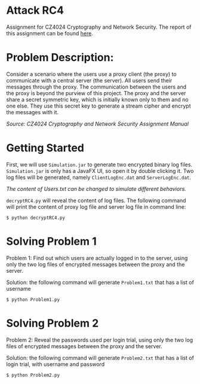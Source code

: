 # Attack RC4

Assignment for CZ4024 Cryptography and Network Security. The report of this assignment can be found [here](https://docs.google.com/document/d/1vQMD8h7lGahnZ7W6Se7_FtSsDA4M-sgDOLC2A7Hoa8c/edit?usp=sharing).

# Problem Description:

Consider a scenario where the users use a proxy client (the proxy) to communicate with a central server (the server). All users send their messages through the proxy. The communication between the users and the proxy is beyond the purview of this project. The proxy and the server share a secret symmetric key, which is initially known only to them and no one else. They use this secret key to generate a stream cipher and encrypt the messages with it.

*Source: CZ4024 Cryptography and Network Security Assignment Manual*

# Getting Started

First, we will use `Simulation.jar` to generate two encrypted binary log files. `Simulation.jar` is only has a JavaFX UI, so open it by double clicking it. Two log files will be generated, namely `ClientLogEnc.dat` and `ServerLogEnc.dat`. 

*The content of Users.txt can be changed to simulate different behaviors.*

`decryptRC4.py` will reveal the content of log files. The following command will print the content of proxy log file and server log file in command line:

```Shell
$ python decryptRC4.py
```

# Solving Problem 1

Problem 1: Find out which users are actually logged in to the server, using only the two log files of encrypted messages between the proxy and the server.

Solution: the following command will generate `Problem1.txt` that has a list of username

```Shell
$ python Problem1.py
```

# Solving Problem 2

Problem 2: Reveal the passwords used per login trial, using only the two log files of encrypted messages between the proxy and the server.

Solution: the following command will generate `Problem2.txt` that has a list of login trial, with username and password

```Shell
$ python Problem2.py
```
